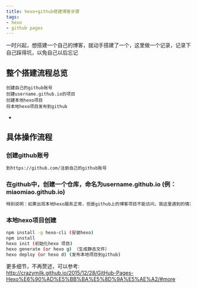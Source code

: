 ```yaml
---
title: hexo+github搭建博客步骤
tags:
- hexo
- github pages
---
```


一时兴起，想搭建一个自己的博客，就动手搭建了一个，这里做一个记录，记录下自己踩得坑，以免自己以后忘记

## 整个搭建流程总览

``` 
创建自己的github账号
创建username.github.io的项目
创建本地hexo项目
将本地hexo项目发布到github
```
+ <!-- more -->
## 具体操作流程


### 创建github账号

``` bash
到https://github.com/注册自己的github账号
```
### 在github中，创建一个仓库，命名为username.github.io (例：miaomiao.github.io)

``` bash
特别说明：如果出现本地hexo服务正常，但是github上的博客项目不能访问，我这里遇到的情况是username没有使用自己github的账号，对项目重命名，就可以了。
```

### 本地hexo项目创建

``` bash
npm install -g hexo-cli (安装hexo)
npm install 
hexo init (初始化hexo 项目)
hexo generate (or hexo g) （生成静态文件）
hexo deploy (or hexo d) (发布本地项目到github)
```

更多细节，不再赘述，可以参考: http://crazymilk.github.io/2015/12/28/GitHub-Pages-Hexo%E6%90%AD%E5%BB%BA%E5%8D%9A%E5%AE%A2/#more



